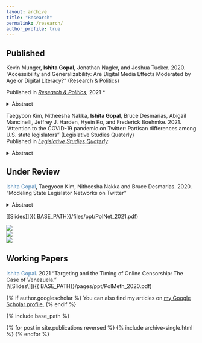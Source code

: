 ```yaml
---
layout: archive
title: "Research"
permalink: /research/
author_profile: true
---
```

<h2> Published </h2>

Kevin Munger, **Ishita Gopal**, Jonathan Nagler, and Joshua Tucker. 2020. “Accessibility and Generalizability: Are Digital Media Effects Moderated by Age or Digital Literacy?” (Research & Politics)

Published in [*Research & Politics*](https://journals.sagepub.com/doi/full/10.1177/20531680211016968), 2021
*<details>
    <summary> Abstract </summary>
    An emerging empirical regularity suggests that older people use and respond to social media very differently than younger people. Older people are the fastest-growing population of Internet and social media users in the US, and this heterogeneity will soon become central to online politics. However, many important experiments in this field have been conducted on online samples that do not contain enough older people to be useful to generalize to the current population of Internet users; this issue is more pronounced for studies that are even a few years old. In this paper, we report the results of replicating two experiments involving social media (specifically, Facebook) conducted on one such sample lacking older users (Amazon’s Mechanical Turk) using a source of online subjects which does contain sufficient variation in subject age. We add a standard battery of questions designed to explicitly measure digital literacy. We find evidence of significant treatment effect heterogeneity in subject age and digital literacy in the replication of one of the two experiments. This result is an example of limitations to generalizability of research conducted on samples where selection is related to treatment effect heterogeneity; specifically, this result indicates that Mechanical Turk should not be used to recruit subjects when researchers suspect treatment effect heterogeneity in age or digital literacy, as we argue should be the case for research on digital media effects.

</details>

Taegyoon Kim, Nitheesha Nakka, **Ishita Gopal**, Bruce Desmarias, Abigail Mancinelli, Jeffrey J. Harden, Hyein Ko, and Frederick Boehmke. 2021. “Attention to the COVID-19 pandemic on Twitter: Partisan differences among U.S. state legislators” (Legislative Studies Quaterly) <br/> 
Published in [*Legislative Studies Quaterly*](https://onlinelibrary.wiley.com/doi/10.1111/lsq.12367)
<details>
<summary> Abstract </summary>
  Subnational governments in the United States have taken the lead on many aspects of the response to the COVID-19 pandemic. Variation in government activity across states offers the opportunity to analyze responses in comparable settings. We study a common and informative activity among state officials—state legislators’ attention to the pandemic on Twitter. We find that legislators’ attention to the pandemic strongly correlates with the number of cases in the legislator’s state, the national count of new deaths, and the number of pandemic-related public policies passed within the legislator’s state. Furthermore, we find that the degree of responsiveness to pandemic indicators differs significantly across political parties, with Republicans exhibiting weaker responses, on average. Lastly, we find significant differences in the content of tweets about the pandemic by Democratic and Republican legislators, with Democrats focused on health indicators and impacts, and Republicans focused on business impacts and opening the economy.
</details>

<h2> Under Review </h2>

<span style="color:SteelBlue">Ishita Gopal</span>, Taegyoon Kim, Nitheesha Nakka and Bruce Desmarias. 2020. “Modeling State Legislator Networks on Twitter” <br/> 

<details>
<summary> Abstract </summary>

<i>Abstract</i>: A lot of attention has been paid to studying the online activity of the members of the United States congress. This scrutiny has not been extended to state legislators. Very few studies exist which catalogue why state legislators connect and communicate with one another online in the ways they do. Inspired by this question and building on studies which have analysed online communication of members of the national legislatures, this paper aims to systematically analyse state legislator relationships in the online environment. We collect original data for 4000+ legislators and study patterns of connection and communication of state legislators on Twitter. The results from this study will help better understand what motivates tie formation in the online environment and if these patterns of connection conform to or can predict offline relationships. We test the impact of variables such as party affiliation, state, chamber, cohort, race, gender, professionalism and policy area focus in the organisation of these online networks. We look at three main types of networks that can arise due to participation on Twitter - follower, retweets and mentions. We also aggregate the ties to infer dynamics between states.    
  
</details>


[\[Slides\]]({{ BASE_PATH}}/files/ppt/PolNet_2021.pdf) 


<img src="{{ishitagopal.github.io}}/images/follower_net.png" style="display: block; margin: auto;" />
<img src="{{ishitagopal.github.io}}/images/mentions_net.png" style="display: block; margin: auto;" />
<img src="{{ishitagopal.github.io}}/images/rt_net.png" style="display: block; margin: auto;" />

<h2> Working Papers </h2>
<span style="color:SteelBlue">Ishita Gopal</span>. 2021 “Targeting and the Timing of Online Censorship: The Case of Venezuela.” <br/> 
[\[Slides\]]({{ BASE_PATH}}/pages/ppt/PolMeth_2020.pdf)  

{% if author.googlescholar %}
  You can also find my articles on <u><a href="{{[author.googlescholar](https://scholar.google.com/citations?hl=en&user=7QhrrSYAAAAJ)}}">my Google Scholar profile</a>.</u>
{% endif %}

{% include base_path %}

{% for post in site.publications reversed %}
  {% include archive-single.html %}
{% endfor %}
